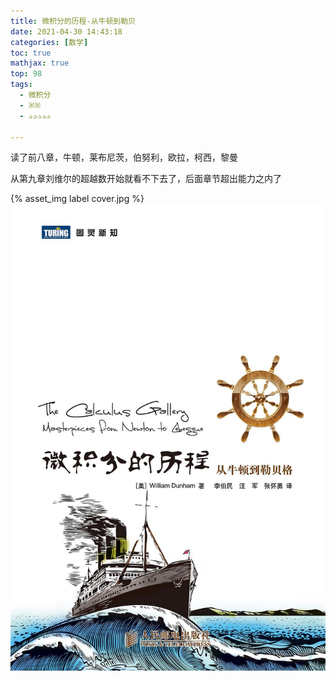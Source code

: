 ```yaml
---
title: 微积分的历程-从牛顿到勒贝
date: 2021-04-30 14:43:18
categories: [数学]
toc: true
mathjax: true
top: 98
tags:
  - 微积分
  - ※※
  - ✰✰✰✰✰

---
```




读了前八章，牛顿，莱布尼茨，伯努利，欧拉，柯西，黎曼

从第九章刘维尔的超越数开始就看不下去了，后面章节超出能力之内了



{% asset_img label cover.jpg %}
![](微积分的历程-从牛顿到勒贝/cover.jpg)



